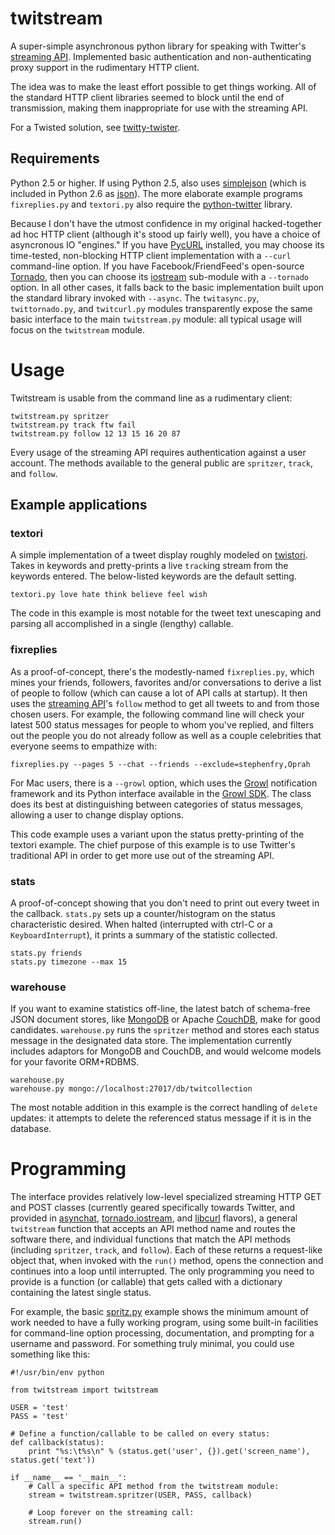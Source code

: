 # twitstream #

A super-simple asynchronous python library for speaking with Twitter's
[streaming API][]. Implemented basic authentication and non-authenticating
proxy support in the rudimentary HTTP client.

The idea was to make the least effort possible to get things working. All of
the standard HTTP client libraries seemed to block until the end of
transmission, making them inappropriate for use with the streaming API.

For a Twisted solution, see [twitty-twister][].

[streaming API]: http://apiwiki.twitter.com/Streaming-API-Documentation
[twitty-twister]: http://github.com/dustin/twitty-twister/blob/master/example/feed.py

## Requirements ##

Python 2.5 or higher. If using Python 2.5, also uses [simplejson][] (which is
included in Python 2.6 as [json][]). The more elaborate example programs
`fixreplies.py` and `textori.py` also require the [python-twitter][] library.

Because I don't have the utmost confidence in my original hacked-together ad
hoc HTTP client (although it's stood up fairly well), you have a choice of
asyncronous IO "engines." If you have [PycURL][] installed, you may choose its
time-tested, non-blocking HTTP client implementation with a `--curl`
command-line option. If you have Facebook/FriendFeed's open-source
[Tornado][], then you can choose its [iostream][] sub-module with a
`--tornado` option. In all other cases, it falls back to the basic
implementation built upon the standard library invoked with `--async`. The
`twitasync.py`, `twittornado.py`, and `twitcurl.py` modules transparently
expose the same basic interface to the main `twitstream.py` module: all
typical usage will focus on the `twitstream` module.

[simplejson]: http://pypi.python.org/pypi/simplejson/
[json]: http://docs.python.org/library/json.html
[python-twitter]: http://code.google.com/p/python-twitter/
[PycURL]: http://pycurl.sourceforge.net/
[Tornado]: http://www.tornadoweb.org/
[IOStream]: http://github.com/facebook/tornado/blob/master/tornado/iostream.py

# Usage #

Twitstream is usable from the command line as a rudimentary client:

    twitstream.py spritzer
    twitstream.py track ftw fail
    twitstream.py follow 12 13 15 16 20 87

Every usage of the streaming API requires authentication against a user
account. The methods available to the general public are `spritzer`, `track`,
and `follow`.

## Example applications ##
### textori ###

A simple implementation of a tweet display roughly modeled on [twistori][].
Takes in keywords and pretty-prints a live `track`ing stream from the keywords 
entered. The below-listed keywords are the default setting.

    textori.py love hate think believe feel wish

The code in this example is most notable for the tweet text unescaping and
parsing all accomplished in a single (lengthy) callable.

[twistori]: http://twistori.com/

### fixreplies ###

As a proof-of-concept, there's the modestly-named `fixreplies.py`, which mines
your friends, followers, favorites and/or conversations to derive a list of
people to follow (which can cause a lot of API calls at startup). It then uses
the [streaming API][]'s `follow` method to get all tweets to and from those
chosen users. For example, the following command line will check your latest
500 status messages for people to whom you've replied, and filters out the
people you do not already follow as well as a couple celebrities that everyone
seems to empathize with:

    fixreplies.py --pages 5 --chat --friends --exclude=stephenfry,Oprah

For Mac users, there is a `--growl` option, which uses the [Growl][]
notification framework and its Python interface available in the 
[Growl SDK][]. The class does its best at distinguishing between categories 
of status messages, allowing a user to change display options.

This code example uses a variant upon the status pretty-printing of the
textori example. The chief purpose of this example is to use Twitter's
traditional API in order to get more use out of the streaming API. 

[Growl]: http://growl.info/
[Growl SDK]: http://growl.info/downloads_developers.php

### stats ###

A proof-of-concept showing that you don't need to print out every tweet in the
callback. `stats.py` sets up a counter/histogram on the status characteristic
desired. When halted (interrupted with ctrl-C or a `KeyboardInterrupt`), it
prints a summary of the statistic collected.

    stats.py friends
    stats.py timezone --max 15

### warehouse ###

If you want to examine statistics off-line, the latest batch of schema-free
JSON document stores, like [MongoDB][] or Apache [CouchDB][], make for good
candidates. `warehouse.py` runs the `spritzer` method and stores each status
message in the designated data store. The implementation currently includes
adaptors for MongoDB and CouchDB, and would welcome models for your favorite
ORM+RDBMS.

    warehouse.py
    warehouse.py mongo://localhost:27017/db/twitcollection

The most notable addition in this example is the correct handling of `delete`
updates: it attempts to delete the referenced status message if it is in the
database.

[MongoDB]: http://www.mongodb.org/
[CouchDB]: http://couchdb.apache.org/

# Programming #

The interface provides relatively low-level specialized streaming HTTP GET and
POST classes (currently geared specifically towards Twitter, and provided in
[asynchat][], [tornado.iostream][], and [libcurl][] flavors), a general
`twitstream` function that accepts an API method name and routes the software
there, and individual functions that match the API methods (including
`spritzer`, `track`, and `follow`). Each of these returns a request-like
object that, when invoked with the `run()` method, opens the connection and
continues into a loop until interrupted. The only programming you need to
provide is a function (or callable) that gets called with a dictionary
containing the latest single status.

[asynchat]: http://docs.python.org/library/asynchat.html
[libcurl]: http://curl.haxx.se/libcurl/
[tornado.iostream]: http://github.com/facebook/tornado/blob/master/tornado/iostream.py

For example, the basic
[spritz.py](http://github.com/atl/twitstream/blob/master/spritz.py) example
shows the minimum amount of work needed to have a fully working program, using
some built-in facilities for command-line option processing, documentation,
and prompting for a username and password. For something truly minimal, you
could use something like this:

    #!/usr/bin/env python
    
    from twitstream import twitstream
    
    USER = 'test'
    PASS = 'test'
    
    # Define a function/callable to be called on every status:
    def callback(status):
        print "%s:\t%s\n" % (status.get('user', {}).get('screen_name'), status.get('text'))
    
    if __name__ == '__main__':
        # Call a specific API method from the twitstream module: 
        stream = twitstream.spritzer(USER, PASS, callback)
        
        # Loop forever on the streaming call:
        stream.run()
